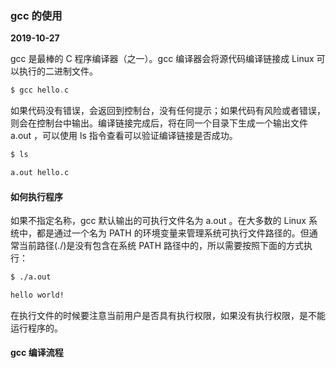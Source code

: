 ### gcc 的使用
**2019-10-27**

gcc 是最棒的 C 程序编译器（之一）。gcc 编译器会将源代码编译链接成 Linux 可以执行的二进制文件。

```c
$ gcc hello.c
```

如果代码没有错误，会返回到控制台，没有任何提示；如果代码有风险或者错误，则会在控制台中输出。编译链接完成后，将在同一个目录下生成一个输出文件 a.out ，可以使用 ls 指令查看可以验证编译链接是否成功。

```bash
$ ls

a.out hello.c
```

#### 如何执行程序

如果不指定名称，gcc 默认输出的可执行文件名为 a.out 。在大多数的 Linux 系统中，都是通过一个名为 PATH 的环境变量来管理系统可执行文件路径的。但通常当前路径(./)是没有包含在系统 PATH 路径中的，所以需要按照下面的方式执行：

```bash
$ ./a.out

hello world!
```
在执行文件的时候要注意当前用户是否具有执行权限，如果没有执行权限，是不能运行程序的。

#### gcc 编译流程

